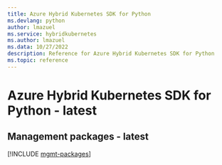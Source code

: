 ```yaml
---
title: Azure Hybrid Kubernetes SDK for Python
ms.devlang: python
author: lmazuel
ms.service: hybridkubernetes
ms.author: lmazuel
ms.data: 10/27/2022
description: Reference for Azure Hybrid Kubernetes SDK for Python
ms.topic: reference
---
```

# Azure Hybrid Kubernetes SDK for Python - latest

## Management packages - latest
[!INCLUDE [mgmt-packages](hybrid-kubernetes-mgmt-index.md)]